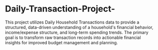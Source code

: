 # Daily-Transaction-Project-
This project utilizes Daily Household Transactions data to provide a structured, data-driven understanding of a household's financial behavior, income/expense structure, and long-term spending trends. The primary goal is to transform raw transaction records into   actionable financial insights for improved budget management and planning.

